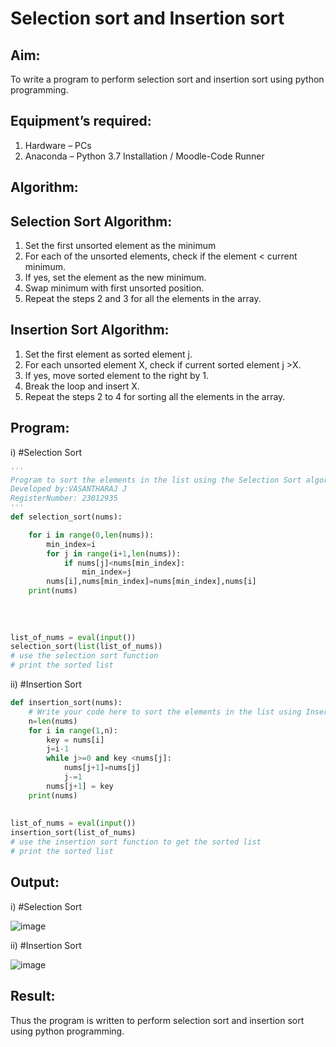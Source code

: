 # Selection sort and Insertion sort
## Aim:
To write a program to perform selection sort and insertion sort using python programming.
## Equipment’s required:
1.	Hardware – PCs
2.	Anaconda – Python 3.7 Installation / Moodle-Code Runner
## Algorithm:
## Selection Sort Algorithm:
1.	Set the first unsorted element as the minimum
2.	For each of the unsorted elements, check if the element < current minimum.
3.	If yes, set the element as the new minimum.
4.	Swap minimum with first unsorted position.
5.	Repeat the steps 2 and 3 for all the elements in the array.
## Insertion Sort Algorithm:
1.	Set the first element as sorted element j.
2.	For each unsorted element X, check if current sorted element j >X.
3.	If yes, move sorted element to the right by 1.
4.	Break the loop and insert X.
5.	Repeat the steps 2 to 4 for sorting all the elements in the array.
## Program:
i)	#Selection Sort
```python
''' 
Program to sort the elements in the list using the Selection Sort algorithm.
Developed by:VASANTHARAJ J
RegisterNumber: 23012935
'''
def selection_sort(nums):

    for i in range(0,len(nums)):
        min_index=i
        for j in range(i+1,len(nums)):
            if nums[j]<nums[min_index]:
                min_index=j
        nums[i],nums[min_index]=nums[min_index],nums[i]
    print(nums)    
   
    
    
    
list_of_nums = eval(input())
selection_sort(list(list_of_nums))
# use the selection sort function
# print the sorted list

```
ii)	#Insertion Sort
```python
def insertion_sort(nums):
    # Write your code here to sort the elements in the list using Insertion sort algorithm
    n=len(nums)
    for i in range(1,n):
        key = nums[i]
        j=i-1
        while j>=0 and key <nums[j]:
            nums[j+1]=nums[j]
            j-=1
        nums[j+1] = key
    print(nums)    
    
    
list_of_nums = eval(input())
insertion_sort(list_of_nums)
# use the insertion sort function to get the sorted list
# print the sorted list

```

## Output:
i)	#Selection Sort

![image](https://github.com/Vasanth2k4/Sorting-Algorithm/assets/147139769/164a6530-f515-4d98-a33f-fff16eb073e2)

ii)	#Insertion Sort

![image](https://github.com/Vasanth2k4/Sorting-Algorithm/assets/147139769/7436ab2f-c9fc-479f-bf15-f3a70943cdfc)

## Result:
Thus the program is written to perform selection sort and insertion sort using python programming.
